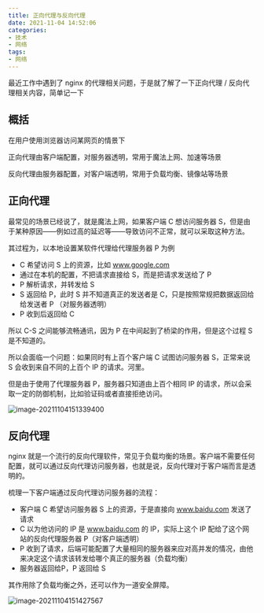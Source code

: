 ```yaml
---
title: 正向代理与反向代理
date: 2021-11-04 14:52:06
categories:
- 技术
- 网络
tags:
- 网络
---
```



最近工作中遇到了 nginx 的代理相关问题，于是就了解了一下正向代理 / 反向代理相关内容，简单记一下

## 概括

在用户使用浏览器访问某网页的情景下

正向代理由客户端配置，对服务器透明，常用于魔法上网、加速等场景

反向代理由服务器配置，对客户端透明，常用于负载均衡、镜像站等场景



<!--more-->



## 正向代理

最常见的场景已经说了，就是魔法上网，如果客户端 C 想访问服务器 S，但是由于某种原因——例如过高的延迟等——导致访问不正常，就可以采取这种方法。

其过程为，以本地设置某软件代理给代理服务器 P 为例

- C 希望访问 S 上的资源，比如 www.google.com
- 通过在本机的配置，不把请求直接给 S，而是把请求发送给了 P
- P 解析请求，并转发给 S
- S 返回给 P，此时 S 并不知道真正的发送者是 C，只是按照常规把数据返回给给发送者 P （对服务器透明）
- P 收到后返回给 C

所以 C-S 之间能够流畅通讯，因为 P 在中间起到了桥梁的作用，但是这个过程 S 是不知道的。

所以会面临一个问题：如果同时有上百个客户端 C 试图访问服务器 S，正常来说 S 会收到来自不同的上百个 IP 的请求。河里。

但是由于使用了代理服务器 P，服务器只知道由上百个相同 IP 的请求，所以会采取一定的防御机制，比如验证码或者直接拒绝访问。

![image-20211104151339400](image-20211104151339400.png)



## 反向代理

nginx 就是一个流行的反向代理软件，常见于负载均衡的场景。客户端不需要任何配置，就可以通过反向代理访问服务器，也就是说，反向代理对于客户端而言是透明的。

梳理一下客户端通过反向代理访问服务器的流程：

- 客户端 C 希望访问服务器 S 上的资源，于是直接向 www.baidu.com 发送了请求
- C 以为他访问的 IP 是 www.baidu.com 的 IP，实际上这个 IP 配给了这个网站的反向代理服务器 P（对客户端透明）
- P 收到了请求，后端可能配置了大量相同的服务器来应对高并发的情况，由他来决定这个请求该转发给哪个真正的服务器（负载均衡）
- 服务器返回给P，P 返回给 S

其作用除了负载均衡之外，还可以作为一道安全屏障。

![image-20211104151427567](image-20211104151427567.png)